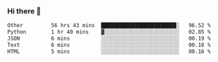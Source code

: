 ### Hi there 👋

<!--
**swolbroham/swolbroham** is a ✨ _special_ ✨ repository because its `README.md` (this file) appears on your GitHub profile.

Here are some ideas to get you started:

- 🔭 I’m currently working on ...
- 🌱 I’m currently learning ...
- 👯 I’m looking to collaborate on ...
- 🤔 I’m looking for help with ...
- 💬 Ask me about ...
- 📫 How to reach me: ...
- 😄 Pronouns: ...
- ⚡ Fun fact: ...
-->


<!--START_SECTION:waka-->

```txt
Other         56 hrs 43 mins  ████████████████████████░   96.52 %
Python        1 hr 40 mins    ▓░░░░░░░░░░░░░░░░░░░░░░░░   02.85 %
JSON          6 mins          ░░░░░░░░░░░░░░░░░░░░░░░░░   00.19 %
Text          6 mins          ░░░░░░░░░░░░░░░░░░░░░░░░░   00.18 %
HTML          5 mins          ░░░░░░░░░░░░░░░░░░░░░░░░░   00.16 %
```

<!--END_SECTION:waka-->
